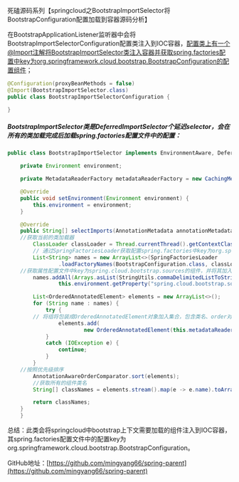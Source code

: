 死磕源码系列【springcloud之BootstrapImportSelector将BootstrapConfiguration配置加载到容器源码分析】

在BootstrapApplicationListener监听器中会将BootstrapImportSelectorConfiguration配置类注入到IOC容器，配置类上有一个@Import注解将BootstrapImportSelector类注入容器并获取spring.factories配置中key为org.springframework.cloud.bootstrap.BootstrapConfiguration的配置组件；

```java
@Configuration(proxyBeanMethods = false)
@Import(BootstrapImportSelector.class)
public class BootstrapImportSelectorConfiguration {

}
```

##### BootstrapImportSelector类是DeferredImportSelector个延迟selector，会在所有的类加载完成后加载spring.factories配置文件中的配置：

```java
public class BootstrapImportSelector implements EnvironmentAware, DeferredImportSelector {

	private Environment environment;

	private MetadataReaderFactory metadataReaderFactory = new CachingMetadataReaderFactory();

	@Override
	public void setEnvironment(Environment environment) {
		this.environment = environment;
	}

	@Override
	public String[] selectImports(AnnotationMetadata annotationMetadata) {
    //获取当前的类加载器
		ClassLoader classLoader = Thread.currentThread().getContextClassLoader();
		// 通过SpringFactoriesLoader获取配置spring.factories中key为org.springframework.cloud.bootstrap.BootstrapConfiguration的组件
		List<String> names = new ArrayList<>(SpringFactoriesLoader
				.loadFactoryNames(BootstrapConfiguration.class, classLoader));
    //获取属性配置文件中key为spring.cloud.bootstrap.sources的组件，并将其加入到集合
		names.addAll(Arrays.asList(StringUtils.commaDelimitedListToStringArray(
				this.environment.getProperty("spring.cloud.bootstrap.sources", ""))));

		List<OrderedAnnotatedElement> elements = new ArrayList<>();
		for (String name : names) {
			try {
        // 将组将包装成OrderedAnnotatedElement对象加入集合，包含类名、order对象、order值
				elements.add(
						new OrderedAnnotatedElement(this.metadataReaderFactory, name));
			}
			catch (IOException e) {
				continue;
			}
		}
    //按照优先级排序
		AnnotationAwareOrderComparator.sort(elements);
		//获取所有的组件类名
		String[] classNames = elements.stream().map(e -> e.name).toArray(String[]::new);

		return classNames;
	}
	}
```

总结：此类会将springcloud中bootstrap上下文需要加载的组件注入到IOC容器，其spring.factories配置文件中的配置key为org.springframework.cloud.bootstrap.BootstrapConfiguration。



GitHub地址：[https://github.com/mingyang66/spring-parent](https://github.com/mingyang66/spring-parent)